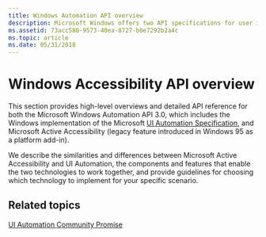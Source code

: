 ```yaml
---
title: Windows Automation API overview
description: Microsoft Windows offers two API specifications for user interface accessibility and software test automation Microsoft Active Accessibility, and Microsoft UI Automation.
ms.assetid: 73acc580-9573-40ea-8727-b0e7292b2a4c
ms.topic: article
ms.date: 05/31/2018
---
```


# Windows Accessibility API overview

This section provides high-level overviews and detailed API reference for both the Microsoft Windows Automation API 3.0, which includes the Windows implementation of the Microsoft [UI Automation Specification](/windows/win32/winauto/uiauto-specandcommunitypromise), and Microsoft Active Accessibility (legacy feature introduced in Windows 95 as a platform add-in).

We describe the similarities and differences between Microsoft Active Accessibility and UI Automation, the components and features that enable the two technologies to work together, and provide guidelines for choosing which technology to implement for your specific scenario.

## Related topics

[UI Automation Community Promise](/windows/win32/winauto/uiauto-specandcommunitypromise)
